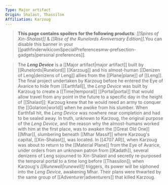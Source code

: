 ```yaml
---
Type: Major artifact
Origin: Shalast, Thassilon
Affiliation: Karzoug
---
```


> **This page contains spoilers for the following products**: *[[Spires of Xin-Shalast]]* & *[[Rise of the Runelords Anniversary Edition]]*.You can disable this banner in your [[pathfinderwikicomSpecialPreferencesmw-prefsection-gadgets|personal preferences]].


> The ***Leng Device*** is a [[Major artifact|major artifact]] built by [[Runelords|Runelord]] [[Karzoug]] and his almost-human [[Denizen of Leng|denizens of Leng]] allies from the [[Plane|plane]] of [[Leng]]. The final project undertaken by Karzoug before he entered the Eye of Avarice to hide from [[Earthfall]], the *Leng Device* was built by Karzoug to create a [[Time|temporal]] [[Portal|portal]] that would allow travel from any point in the future to a specific day in the height of [[Shalast]]: Karzoug knew that he would need an army to conquer the [[Golarion|world]] when he awoke from his slumber. When Earthfall hit, the *Leng Device* was nowhere near completion and had to be sealed away.
> In truth, unknown to Karzoug, the original purpose of the *Leng Device*, and the reason why the almost-humans worked with him at the first place, was to awaken the [[Great Old One]] [[Mhar]], slumbering beneath [[Mhar Massif]] where Karzoug's capital, [[Xin-Shalast]], was located. In [[4707 AR]], when Karzoug was about to return to the [[Material Plane]] from the Eye of Avarice, under orders from an unknown patron from [[Kadath]], several denizens of Leng sojourned to Xin-Shalast and secretly re-purposed the temporal portal to a time long before [[Thassilon]]; when Karzoug's *[[Runewell|runewell]]* triggers, its power will be siphoned into the *Leng Device*, awakening Mhar. Their plans were thwarted by the same group of [[Adventurer|adventurers]] that killed Karzoug.







